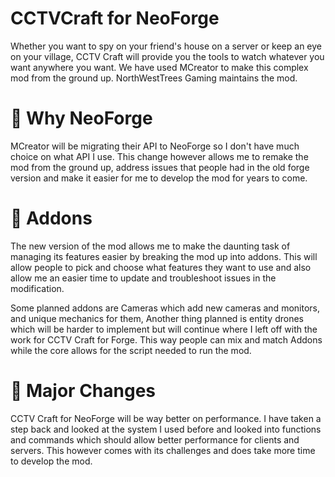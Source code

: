# CCTVCraft for NeoForge
Whether you want to spy on your friend's house on a server or keep an eye on your village, CCTV Craft will provide you the tools to watch whatever you want anywhere you want. We have used MCreator to make this complex mod from the ground up. NorthWestTrees Gaming maintains the mod.

# 🦊 Why NeoForge
MCreator will be migrating their API to NeoForge so I don't have much choice on what API I use. This change however allows me to remake the mod from the ground up, address issues that people had in the old forge version and make it easier for me to develop the mod for years to come.

# 🌟 Addons
The new version of the mod allows me to make the daunting task of managing its features easier by breaking the mod up into addons. This will allow people to pick and choose what features they want to use and also allow me an easier time to update and troubleshoot issues in the modification.  
  
Some planned addons are Cameras which add new cameras and monitors, and unique mechanics for them, Another thing planned is entity drones which will be harder to implement but will continue where I left off with the work for CCTV Craft for Forge. This way people can mix and match Addons while the core allows for the script needed to run the mod.

# 🚧 Major Changes
CCTV Craft for NeoForge will be way better on performance. I have taken a step back and looked at the system I used before and looked into functions and commands which should allow better performance for clients and servers. This however comes with its challenges and does take more time to develop the mod.
